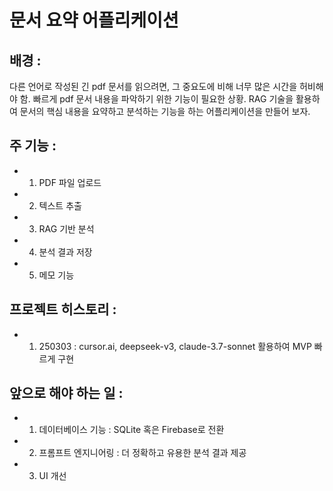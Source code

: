 # 문서 요약 어플리케이션

## 배경 : 
다른 언어로 작성된 긴 pdf 문서를 읽으려면, 그 중요도에 비해 너무 많은 시간을 허비해야 함. 빠르게 pdf 문서 내용을 파악하기 위한 기능이 필요한 상황. RAG 기술을 활용하여 문서의 핵심 내용을 요약하고 분석하는 기능을 하는 어플리케이션을 만들어 보자.

## 주 기능 :
 - 1. PDF 파일 업로드
 - 2. 텍스트 추출
 - 3. RAG 기반 분석
 - 4. 분석 결과 저장
 - 5. 메모 기능

## 프로젝트 히스토리 :
 - 1. 250303 : cursor.ai, deepseek-v3, claude-3.7-sonnet 활용하여 MVP 빠르게 구현


## 앞으로 해야 하는 일 :
 - 1. 데이터베이스 기능 : SQLite 혹은 Firebase로 전환
 - 2. 프롬프트 엔지니어링 : 더 정확하고 유용한 분석 결과 제공
 - 3. UI 개선 



